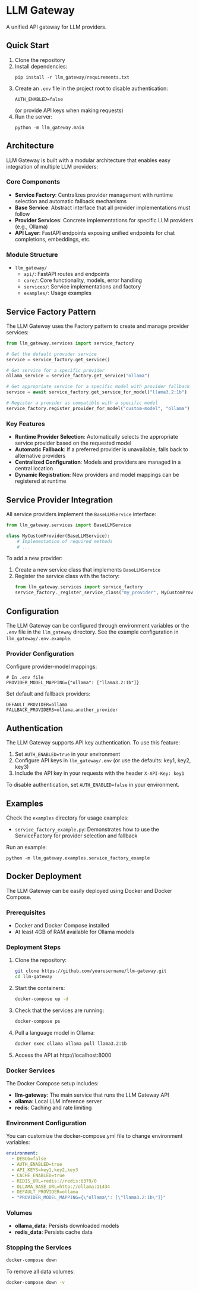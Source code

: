 # LLM Gateway

A unified API gateway for LLM providers.

## Quick Start

1. Clone the repository
2. Install dependencies:
   ```
   pip install -r llm_gateway/requirements.txt
   ```
3. Create an `.env` file in the project root to disable authentication:
   ```
   AUTH_ENABLED=false
   ```
   (or provide API keys when making requests)
4. Run the server:
   ```
   python -m llm_gateway.main
   ```

## Architecture

LLM Gateway is built with a modular architecture that enables easy integration of multiple LLM providers:

### Core Components

- **Service Factory**: Centralizes provider management with runtime selection and automatic fallback mechanisms
- **Base Service**: Abstract interface that all provider implementations must follow
- **Provider Services**: Concrete implementations for specific LLM providers (e.g., Ollama)
- **API Layer**: FastAPI endpoints exposing unified endpoints for chat completions, embeddings, etc.

### Module Structure

- `llm_gateway/`
  - `api/`: FastAPI routes and endpoints
  - `core/`: Core functionality, models, error handling
  - `services/`: Service implementations and factory
  - `examples/`: Usage examples

## Service Factory Pattern

The LLM Gateway uses the Factory pattern to create and manage provider services:

```python
from llm_gateway.services import service_factory

# Get the default provider service
service = service_factory.get_service()

# Get service for a specific provider
ollama_service = service_factory.get_service("ollama")

# Get appropriate service for a specific model with provider fallback
service = await service_factory.get_service_for_model("llama3.2:1b")

# Register a provider as compatible with a specific model
service_factory.register_provider_for_model("custom-model", "ollama")
```

### Key Features

- **Runtime Provider Selection**: Automatically selects the appropriate service provider based on the requested model
- **Automatic Fallback**: If a preferred provider is unavailable, falls back to alternative providers
- **Centralized Configuration**: Models and providers are managed in a central location
- **Dynamic Registration**: New providers and model mappings can be registered at runtime

## Service Provider Integration

All service providers implement the `BaseLLMService` interface:

```python
from llm_gateway.services import BaseLLMService

class MyCustomProvider(BaseLLMService):
    # Implementation of required methods
    # ...
```

To add a new provider:

1. Create a new service class that implements `BaseLLMService`
2. Register the service class with the factory:
   ```python
   from llm_gateway.services import service_factory
   service_factory._register_service_class("my_provider", MyCustomProvider)
   ```

## Configuration

The LLM Gateway can be configured through environment variables or the `.env` file in the `llm_gateway` directory. See the example configuration in `llm_gateway/.env.example`.

### Provider Configuration

Configure provider-model mappings:

```
# In .env file
PROVIDER_MODEL_MAPPING={"ollama": ["llama3.2:1b"]}
```

Set default and fallback providers:

```
DEFAULT_PROVIDER=ollama
FALLBACK_PROVIDERS=ollama,another_provider
```

## Authentication

The LLM Gateway supports API key authentication. To use this feature:

1. Set `AUTH_ENABLED=true` in your environment
2. Configure API keys in `llm_gateway/.env` (or use the defaults: key1, key2, key3)
3. Include the API key in your requests with the header `X-API-Key: key1`

To disable authentication, set `AUTH_ENABLED=false` in your environment.

## Examples

Check the `examples` directory for usage examples:

- `service_factory_example.py`: Demonstrates how to use the ServiceFactory for provider selection and fallback

Run an example:

```
python -m llm_gateway.examples.service_factory_example
```

## Docker Deployment

The LLM Gateway can be easily deployed using Docker and Docker Compose.

### Prerequisites

- Docker and Docker Compose installed
- At least 4GB of RAM available for Ollama models

### Deployment Steps

1. Clone the repository:
   ```bash
   git clone https://github.com/yourusername/llm-gateway.git
   cd llm-gateway
   ```

2. Start the containers:
   ```bash
   docker-compose up -d
   ```

3. Check that the services are running:
   ```bash
   docker-compose ps
   ```

4. Pull a language model in Ollama:
   ```bash
   docker exec ollama ollama pull llama3.2:1b
   ```

5. Access the API at http://localhost:8000

### Docker Services

The Docker Compose setup includes:

- **llm-gateway**: The main service that runs the LLM Gateway API
- **ollama**: Local LLM inference server
- **redis**: Caching and rate limiting

### Environment Configuration

You can customize the docker-compose.yml file to change environment variables:

```yaml
environment:
  - DEBUG=false
  - AUTH_ENABLED=true
  - API_KEYS=key1,key2,key3
  - CACHE_ENABLED=true
  - REDIS_URL=redis://redis:6379/0
  - OLLAMA_BASE_URL=http://ollama:11434
  - DEFAULT_PROVIDER=ollama
  - "PROVIDER_MODEL_MAPPING={\"ollama\": [\"llama3.2:1b\"]}"
```

### Volumes

- **ollama_data**: Persists downloaded models
- **redis_data**: Persists cache data

### Stopping the Services

```bash
docker-compose down
```

To remove all data volumes:
```bash
docker-compose down -v